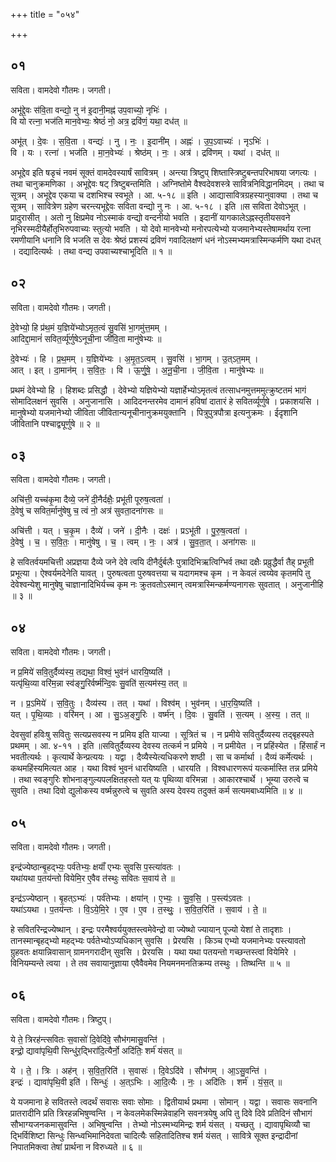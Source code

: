 +++
title = "०५४"

+++


## ०१
सविता। वामदेवो गौतमः। जगती।

अभू॑द्दे॒वः स॑वि॒ता वन्द्यो॒ नु न॑ इ॒दानी॒मह्न॑ उप॒वाच्यो॒ नृभिः॑ ।  
वि यो रत्ना॒ भज॑ति मान॒वेभ्यः॒ श्रेष्ठं॑ नो॒ अत्र॒ द्रवि॑णं॒ यथा॒ दध॑त् ॥

अभू॑त् । दे॒वः । स॒वि॒ता । वन्द्यः॑ । नु । नः॒ । इ॒दानी॑म् । अह्नः॑ । उ॒प॒ऽवाच्यः॑ । नृऽभिः॑ ।  
वि । यः । रत्ना॑ । भज॑ति । मा॒न॒वेभ्यः॑ । श्रेष्ठ॑म् । नः॒ । अत्र॑ । द्रवि॑णम् । यथा॑ । दध॑त् ॥

अभूद्देव इति षडृचं नवमं सूक्तं वामदेवस्यार्षं सावित्रम् । अन्त्या त्रिष्टुप् शिष्तास्त्रिष्टुबन्तपरिभाषया जगत्यः । तथा चानुक्रमणिका । अभूद्देवः षट् त्रिष्टुबन्तमिति । अग्निष्तोमे वैश्वदेवशस्त्रे सावित्रनिविद्धानमिदम् । तथा च सूत्रम् । अभूद्देव एकया च दशभिश्च स्वभूते । आ. ५-१८ ॥ इति । आद्यासावित्रग्रहस्यानुवाक्या । तथा च सूत्रम् । सावित्रेण ग्रहेण चरन्त्यभूद्देवः सविता वन्द्यो नु नः । आ. ५-१८ । इति ॥स सविता देवोऽभूत् । प्रादुरासीत् । अतो नु क्षिप्रमेव नोऽस्माकं वन्द्यो वन्दनीयो भवति । इदानीं यागकालेऽह्नस्तृतीयसवने नृभिरस्मदीयैर्होतृभिरुपवाच्यः स्तुत्यो भवति । यो देवो मानवेभ्यो मनोरपत्येभ्यो यजमानेभ्यस्तेषामर्थाय रत्ना रमणीयानि धनानि वि भजति स देवः श्रेष्ठं प्रशस्यं द्रविणं गवादिलक्षणं धनं नोऽस्मभ्यमत्रास्मिन्कर्मणि यथा दधत् । दद्यादित्यर्थः । तथा वन्द्य उपवाच्यश्चाभूदिति ॥ १ ॥

## ०२
सविता। वामदेवो गौतमः। जगती।

दे॒वेभ्यो॒ हि प्र॑थ॒मं य॒ज्ञिये॑भ्योऽमृत॒त्वं सु॒वसि॑ भा॒गमु॑त्त॒मम् ।  
आदिद्दा॒मानं॑ सवित॒र्व्यू॑र्णुषेऽनूची॒ना जी॑वि॒ता मानु॑षेभ्यः ॥

दे॒वेभ्यः॑ । हि । प्र॒थ॒मम् । य॒ज्ञिये॑भ्यः । अ॒मृ॒त॒ऽत्वम् । सु॒वसि॑ । भा॒गम् । उ॒त्ऽत॒मम् ।  
आत् । इत् । दा॒मान॑म् । स॒वि॒तः॒ । वि । ऊ॒र्णु॒षे॒ । अ॒नू॒ची॒ना । जी॒वि॒ता । मानु॑षेभ्यः ॥

प्रथमं देवेभ्यो हि । हिशब्दः प्रसिद्धौ । देवेभ्यो यज्ञियेभ्यो यज्ञार्हेभ्योऽमृतत्वं तत्साधनमुत्तममुत्क्रुष्टतमं भागं सोमादिलक्षनं सुवसि । अनुजानासि । आदिदनन्तरमेव दामानं हविषां दातारं हे सवितर्व्यूर्णुषे । प्रकाशयसि । मानुषेभ्यो यजमानेभ्यो जीविता जीवितान्यनूचीनानुक्रमयुक्तानि । पित्रुपुत्रपौत्रा इत्यनुक्रमः । ईदृशानि जीवितानि पश्चाद्व्यूर्णुषे ॥ २ ॥

## ०३
सविता। वामदेवो गौतमः। जगती।

अचि॑त्ती॒ यच्च॑कृ॒मा दैव्ये॒ जने॑ दी॒नैर्दक्षैः॒ प्रभू॑ती पूरुष॒त्वता॑ ।  
दे॒वेषु॑ च सवित॒र्मानु॑षेषु च॒ त्वं नो॒ अत्र॑ सुवता॒दना॑गसः ॥

अचि॑त्ती । यत् । च॒कृ॒म । दैव्ये॑ । जने॑ । दी॒नैः । दक्षः॑ । प्रऽभू॑ती । पु॒रु॒ष॒त्वता॑ ।  
दे॒वेषु॑ । च॒ । स॒वि॒तः॒ । मानु॑षेषु । च॒ । त्वम् । नः॒ । अत्र॑ । सु॒व॒ता॒त् । अना॑गसः ॥

हे सवितर्वयमचित्ती अप्रज्ञया दैव्ये जने देवे त्वयि दीनैर्दुर्बलैः पुत्रादिभिऋत्विग्भिर्व तथा दक्षैः प्रव्रुद्धैर्वा तैह् प्रभूती प्रभूत्या । ऐश्वर्यमदेनेति यावत् । पुरुषत्वता पुरुषवत्तया च यदागमश्च कृम । न केवलं त्वय्येव कृतमपि तु देवेश्वन्येशु मानुषेषु चाज्ञानादिभिर्यच्च कृम नः क्रुतवतोऽस्मान् त्वमत्रास्मिन्कर्मण्यनागसः सुवतात् । अनुजानीहि ॥ ३ ॥

## ०४
सविता। वामदेवो गौतमः। जगती।

न प्र॒मिये॑ सवि॒तुर्दैव्य॑स्य॒ तद्यथा॒ विश्वं॒ भुव॑नं धारयि॒ष्यति॑ ।  
यत्पृ॑थि॒व्या वरि॑म॒न्ना स्व॑ङ्गु॒रिर्वर्ष्म॑न्दि॒वः सु॒वति॑ स॒त्यम॑स्य॒ तत् ॥

न । प्र॒ऽमिये॑ । स॒वि॒तुः । दैव्य॑स्य । तत् । यथा॑ । विश्व॑म् । भुव॑नम् । धा॒र॒यि॒ष्यति॑ ।  
यत् । पृ॒थि॒व्याः । वरि॑मन् । आ । सु॒ऽअ॒ङ्गु॒रिः । वर्ष्म॑न् । दि॒वः । सु॒वति॑ । स॒त्यम् । अ॒स्य॒ । तत् ॥

देवसुवां हविःषु सवितुः सत्यप्रसवस्य न प्रमिय इति याज्या । सूत्रितं च । न प्रमीये सवितुर्दैव्यस्य तद्बृहस्पते प्रथमम् । आ. ४-११ । इति ॥सवितुर्दैव्यस्य देवस्य तत्कर्म न प्रमिये । न प्रमीयेत । न प्रहिंस्येत । हिंसार्हं न भवतीत्यर्थः । कृत्यार्थे केन्प्रत्ययः । यद्वा । दैव्यैस्येत्यधिकरणे शष्ठी । सा च कर्मार्था । दैव्यं कर्मेत्यर्थः । कथमहिंस्यमित्यत आह । यथा विश्वं भुवनं धारयिष्यति । धारयति । विश्वधारणरूपं यत्कर्मास्ति तन्न प्रमिये । तथा स्वङ्गुरिः शोभनाङ्गुल्यपलक्षितहस्तो यत् यः पृथिव्या वरिमन्ना । आकारश्चार्थे । भूम्या उरुत्वे च सुवति । तथा दिवो द्युलोकस्य वर्ष्मन्नुरुत्वे च सुवति अस्य देवस्य तदुक्तं कर्म सत्यमबाध्यमिति ॥ ४ ॥

## ०५
सविता। वामदेवो गौतमः। जगती।

इन्द्र॑ज्येष्ठान्बृ॒हद्भ्यः॒ पर्व॑तेभ्यः॒ क्षयाँ॑ एभ्यः सुवसि प॒स्त्या॑वतः ।  
यथा॑यथा प॒तय॑न्तो वियेमि॒र ए॒वैव त॑स्थुः सवितः स॒वाय॑ ते ॥

इन्द्र॑ऽज्येष्ठान् । बृ॒हत्ऽभ्यः॑ । पर्व॑तेभ्यः । क्षया॑न् । ए॒भ्यः॒ । सु॒व॒सि॒ । प॒स्त्य॑ऽवतः ।  
यथा॑ऽयथा । प॒तय॑न्तः । वि॒ऽये॒मि॒रे । ए॒व । ए॒व । त॒स्थुः॒ । स॒वि॒त॒रिति॑ । स॒वाय॑ । ते॒ ॥

हे सवितरिन्द्रज्येष्थान् । इन्द्रः परमैश्वर्ययुक्तस्त्वमेवेन्द्रो वा ज्येष्थो ज्यायान् पूज्यो येशां ते तादृशाः । तानस्मान्बृहद्भ्यो महद्भ्यः पर्वतेभ्योऽप्यधिकान् सुवसि । प्रेरयसि । किञ्च एभ्यो यजमानेभ्यः पस्त्यावतो ग्रुहवतः क्षयान्निवासान् ग्रामनगरादीन् सुवसि । प्रेरयसि । यथा यथा पतयन्तो गच्छन्तस्त्वां वियेमिरे । विनियम्यन्ते त्वया । ते तव सवायानुज्ञाया एवैवैवमेव नियमनमनतिक्रम्य तस्थुः । तिष्थन्ति ॥ ५ ॥

## ०६
सविता। वामदेवो गौतमः। त्रिष्टुप्।

ये ते॒ त्रिरह॑न्त्सवितः स॒वासो॑ दि॒वेदि॑वे॒ सौभ॑गमासु॒वन्ति॑ ।  
इन्द्रो॒ द्यावा॑पृथि॒वी सिन्धु॑र॒द्भिरा॑दि॒त्यैर्नो॒ अदि॑तिः॒ शर्म॑ यंसत् ॥

ये । ते॒ । त्रिः । अह॑न् । स॒वि॒त॒रिति॑ । स॒वासः॑ । दि॒वेऽदि॑वे । सौभ॑गम् । आ॒ऽसु॒वन्ति॑ ।  
इन्द्रः॑ । द्यावा॑पृथि॒वी इति॑ । सिन्धुः॑ । अ॒त्ऽभिः । आ॒दि॒त्यैः । नः॒ । अदि॑तिः । शर्म॑ । यं॒स॒त् ॥

ये यजमाना हे सवितस्ते त्वदर्थं सवासः सवाः सोमाः । द्वितीयार्थ प्रथमा । सोमान् । यद्वा । सवासः सवनानि प्रातरादीनि प्रति त्रिरहन्नभिषुण्वन्ति । न केवलमेकस्मिन्नेवाहनि सवनत्रयेषु अपि तु दिवे दिवे प्रतिदिनं सौभागं सौभाग्यजनकमासुवन्ति । अभिषुन्वन्ति । तेभ्यो नोऽस्मभ्यमिन्द्रः शर्म यंसत् । यच्छतु । द्यावापृथिव्यौ चा द्भिर्विशिष्टा सिन्धुः सिन्ध्वभिमानिदेवता चादित्यैः सहितादितिश्च शर्म यंसत् । सावित्रे सूक्त इन्द्रादीनां निपातमिक्त्वा तेषां प्रार्थना न विरुध्यते ॥ ६ ॥